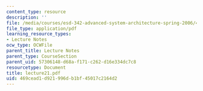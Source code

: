 ```yaml
---
content_type: resource
description: ''
file: /media/courses/esd-342-advanced-system-architecture-spring-2006/469cead1d921996db1bf45017c2164d2_lecture21.pdf
file_type: application/pdf
learning_resource_types:
- Lecture Notes
ocw_type: OCWFile
parent_title: Lecture Notes
parent_type: CourseSection
parent_uid: 57306148-d68a-f171-c262-d16e334dc7c8
resourcetype: Document
title: lecture21.pdf
uid: 469cead1-d921-996d-b1bf-45017c2164d2
---
```

